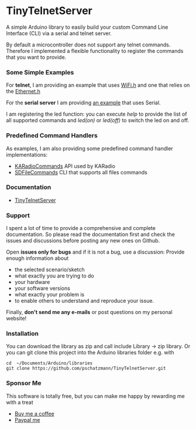 # TinyTelnetServer

A simple Arduino library to easily build your custom Command Line Interface (CLI) via a serial and telnet server.

By default a microcontroller does not support any telnet commands. Therefore I implemented
a flexible functionality to register the commands that you want to provide.


### Some Simple Examples

For __telnet__, I am providing an example that uses [WiFi.h](/examples/wifi-telnet-server/wifi-telnet-server.ino) and one that relies on the [Ethernet.h](/examples/ethernet-telnet-server/ethernet-telnet-server.ino)

For the __serial server__ I am providing [an example](examples/serial-server/serial-server.ino) that uses Serial.

I am registering the led function: you can execute _help_ to provide the list of all supported commands and _led(on)_ or _led(off)_ to switch the led on and off.


### Predefined Command Handlers

As examples, I am also providing some predefined command handler implementations: 

- [KARadioCommands](https://pschatzmann.github.io/TinyTelnetServer/html/classtelnet_1_1_k_a_radio_commands.html) API used by KARadio
- [SDFileCommands](https://pschatzmann.github.io/TinyTelnetServer/html/classtelnet_1_1_s_d_file_commands.html) CLI that supports all files commands


### Documentation

- [TinyTelnetServer](https://pschatzmann.github.io/TinyTelnetServer/html/class_tiny_telnet_server.html)


### Support

I spent a lot of time to provide a comprehensive and complete documentation. So please read the documentation first and check the issues and discussions before posting any new ones on Github.

Open __issues only for bugs__ and if it is not a bug, use a discussion: Provide enough information about

- the selected scenario/sketch
- what exactly you are trying to do
- your hardware
- your software versions
- what exactly your problem is
- to enable others to understand and reproduce your issue.

Finally, __don't send me any e-mails__ or post questions on my personal website!


### Installation

You can download the library as zip and call include Library -> zip library. Or you can git clone this project into the Arduino libraries folder e.g. with

```
cd  ~/Documents/Arduino/libraries
git clone https://github.com/pschatzmann/TinyTelnetServer.git
```

### Sponsor Me

This software is totally free, but you can make me happy by rewarding me with a treat

- [Buy me a coffee](https://www.buymeacoffee.com/philschatzh)
- [Paypal me](https://paypal.me/pschatzmann?country.x=CH&locale.x=en_US)

